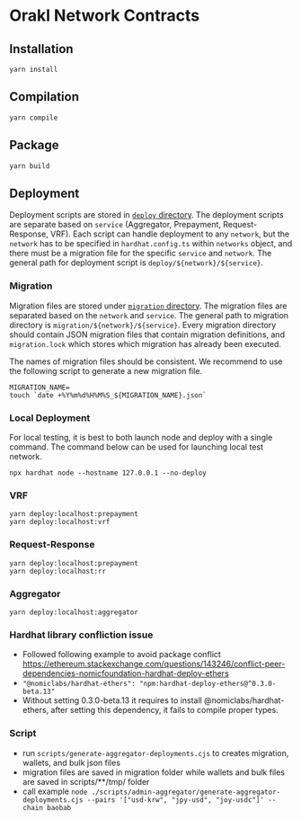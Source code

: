 # Orakl Network Contracts

## Installation

```shell
yarn install
```

## Compilation

```shell
yarn compile
```

## Package

```shell
yarn build
```

## Deployment

Deployment scripts are stored in [`deploy` directory](deploy).
The deployment scripts are separate based on `service` (Aggregator, Prepayment, Request-Response, VRF).
Each script can handle deployment to any `network`, but the `network` has to be specified in `hardhat.config.ts` within `networks` object, and there must be a migration file for the specific `service` and `network`.
The general path for deployment script is `deploy/${network}/${service}`.

### Migration

Migration files are stored under [`migration` directory](migration).
The migration files are separated based on the `network` and `service`.
The general path to migration directory is `migration/${network}/${service}`.
Every migration directory should contain JSON migration files that contain migration definitions, and `migration.lock` which stores which migration has already been executed.

The names of migration files should be consistent.
We recommend to use the following script to generate a new migration file.

```shell
MIGRATION_NAME=
touch `date +%Y%m%d%H%M%S_${MIGRATION_NAME}.json`
```

### Local Deployment

For local testing, it is best to both launch node and deploy with a single command.
The command below can be used for launching local test network.

```shell
npx hardhat node --hostname 127.0.0.1 --no-deploy
```

### VRF

```shell
yarn deploy:localhost:prepayment
yarn deploy:localhost:vrf
```

### Request-Response

```shell
yarn deploy:localhost:prepayment
yarn deploy:localhost:rr
```

### Aggregator

```shell
yarn deploy:localhost:aggregator
```

### Hardhat library confliction issue

- Followed following example to avoid package conflict https://ethereum.stackexchange.com/questions/143246/conflict-peer-dependencies-nomicfoundation-hardhat-deploy-ethers
- `"@nomiclabs/hardhat-ethers": "npm:hardhat-deploy-ethers@^0.3.0-beta.13"`
- Without setting 0.3.0-beta.13 it requires to install @nomiclabs/hardhat-ethers, after setting this dependency, it fails to compile proper types.

### Script

- run `scripts/generate-aggregator-deployments.cjs` to creates migration, wallets, and bulk json files
- migration files are saved in migration folder while wallets and bulk files are saved in scripts/\*\*/tmp/ folder
- call example `node ./scripts/admin-aggregator/generate-aggregator-deployments.cjs --pairs '["usd-krw", "jpy-usd", "joy-usdc"]' --chain baobab`

###
